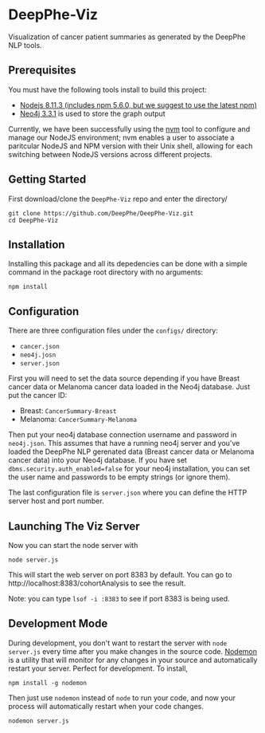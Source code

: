 # DeepPhe-Viz

Visualization of cancer patient summaries as generated by the DeepPhe NLP tools.

## Prerequisites

You must have the following tools install to build this project:

- [Nodejs 8.11.3 (includes npm 5.6.0, but we suggest to use the latest npm)](https://nodejs.org/en/download/)
- [Neo4j 3.3.1](https://neo4j.com/) is used to store the graph output

Currently, we have been successfully using the [nvm](https://github.com/creationix/nvm) tool to configure and manage our NodeJS environment; nvm enables a user to associate a paritcular NodeJS and NPM version with their Unix shell, allowing for each switching between NodeJS versions across different projects.

## Getting Started

First download/clone the `DeepPhe-Viz` repo and enter the directory/

````
git clone https://github.com/DeepPhe/DeepPhe-Viz.git
cd DeepPhe-Viz
````

## Installation 

Installing this package and all its depedencies can be done with a simple command in the package root directory with no arguments:

````
npm install
````

## Configuration

There are three configuration files under the `configs/` directory:

- `cancer.json`
- `neo4j.josn`
- `server.json`

First you will need to set the data source depending if you have Breast cancer data or Melanoma cancer data loaded in the Neo4j database. Just put the cancer ID:

- Breast: `CancerSummary-Breast`
- Melanoma: `CancerSummary-Melanoma`

Then put your neo4j database connection username and password in `neo4j.json`. This assumes that have a running neo4j server and you've loaded the DeepPhe NLP gerenated data (Breast cancer data or Melanoma cancer data) into your Neo4j database. If you have set `dbms.security.auth_enabled=false` for your neo4j installation, you can set the user name and passwords to be empty strings (or ignore them).

The last configuration file is `server.json` where you can define the HTTP server host and port number.


## Launching The Viz Server

Now you can start the node server with

````
node server.js
````

This will start the web server on port 8383 by default. You can go to http://localhost:8383/cohortAnalysis to see the result.

Note: you can type `lsof -i :8383` to see if port 8383 is being used. 

## Development Mode

During development, you don't want to restart the server with `node server.js` every time after you make changes in the source code. [Nodemon](https://github.com/remy/nodemon) is a utility that will monitor for any changes in your source and automatically restart your server. Perfect for development. To install, 

````
npm install -g nodemon
````

Then just use `nodemon` instead of `node` to run your code, and now your process will automatically restart when your code changes.

````
nodemon server.js
````
